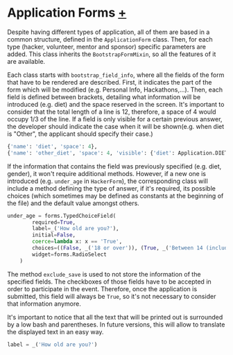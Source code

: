 # Application Forms [+](/application/forms/base.py)

Despite having different types of application, all of them are based in a common structure, defined in the 
`ApplicationForm` class. Then, for each type (hacker, volunteer, mentor and sponsor) specific parameters are 
added. This class inherits the `BootstrapFormMixin`, so all the features of it are available.

Each class starts with `bootstrap_field_info`, where all the fields of the form that have to be rendered are described.
First, it indicates the part of the form which will be modified (e.g. Personal Info, Hackathons,...). Then, each field 
is defined between brackets, detailing what information will be introduced (e.g. diet) and the space reserved in the 
screen. It's important to consider that the total length of a line is 12, therefore, a space of 4 would occupy 1/3 of
the line. If a field is only visible for a certain previous answer, the developer should indicate the case when it will
be shown(e.g. when diet is "Other", the applicant should specify their case.)

```python
{'name': 'diet', 'space': 4}, 
{'name': 'other_diet', 'space': 4, 'visible': {'diet': Application.DIET_OTHER}}
```

If the information that contains the field was previously specified (e.g. diet, gender), it won't require additional 
methods. However, if a new one is introduced (e.g. `under_age` in `HackerForm`), the corresponding class will include a 
method defining the type of answer, if it's required, its possible choices (which sometimes may be defined as constants 
at the beginning of the file) and the default value amongst others.

```python
under_age = forms.TypedChoiceField(
        required=True,
        label=_('How old are you?'),
        initial=False,
        coerce=lambda x: x == 'True',
        choices=((False, _('18 or over')), (True, _('Between 14 (included) and 18'))),
        widget=forms.RadioSelect
    )
```
The method `exclude_save` is used to not store the information of the specified fields. The checkboxes of those fields 
have to be accepted in order to participate in the event. Therefore, once the application is submitted, this field will
always be `True`, so it's not necessary to consider that information anymore.

It's important to notice that all the text that will be printed out is surrounded by a low bash and parentheses. In 
future versions, this will allow to translate the displayed text in an easy way.

```python
label = _('How old are you?')
```
